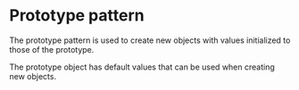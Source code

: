 # Prototype pattern 

The prototype pattern is used to create new objects with 
values initialized to those of the prototype. 

The prototype object has default values that can be used
when creating new objects.